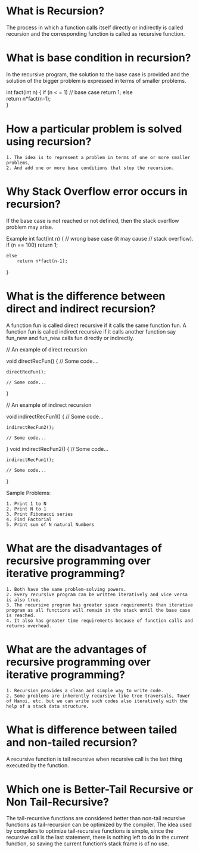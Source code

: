 # What is Recursion? 

The process in which a function calls itself directly or indirectly is called recursion and the corresponding function is called as recursive function.

# What is base condition in recursion? 

In the recursive program, the solution to the base case is provided and the solution of the bigger problem is expressed in terms of smaller problems. 

int fact(int n)
{
    if (n < = 1) // base case
        return 1;
    else    
        return n*fact(n-1);    
}

# How a particular problem is solved using recursion? 

	1. The idea is to represent a problem in terms of one or more smaller problems, 
	2. And add one or more base conditions that stop the recursion.

# Why Stack Overflow error occurs in recursion? 

If the base case is not reached or not defined, then the stack overflow problem may arise. 

Example 
int fact(int n)
{
    // wrong base case (it may cause
    // stack overflow).
    if (n == 100) 
        return 1;

    else
        return n*fact(n-1);
}

# What is the difference between direct and indirect recursion? 

A function fun is called direct recursive if it calls the same function fun.
A function fun is called indirect recursive if it calls another function say fun_new and fun_new calls fun directly or indirectly. 

// An example of direct recursion

void directRecFun()
{
    // Some code....

    directRecFun();

    // Some code...
}

// An example of indirect recursion

void indirectRecFun1()
{
    // Some code...

    indirectRecFun2();

    // Some code...
}
void indirectRecFun2()
{
    // Some code...

    indirectRecFun1();

    // Some code...
}

Sample Problems:

	1. Print 1 to N
	2. Print N to 1
	3. Print Fibonacci series
	4. Find Factorial
	5. Print sum of N natural Numbers

# What are the disadvantages of recursive programming over iterative programming? 

	1. Both have the same problem-solving powers.
	2. Every recursive program can be written iteratively and vice versa is also true.
	3. The recursive program has greater space requirements than iterative program as all functions will remain in the stack until the base case is reached.
	4. It also has greater time requirements because of function calls and returns overhead.

# What are the advantages of recursive programming over iterative programming? 

	1. Recursion provides a clean and simple way to write code.
	2. Some problems are inherently recursive like tree traversals, Tower of Hanoi, etc. but we can write such codes also iteratively with the help of a stack data structure.
	
# What is difference between tailed and non-tailed recursion? 
A recursive function is tail recursive when recursive call is the last thing executed by the function.

# Which one is Better-Tail Recursive or Non Tail-Recursive?
The tail-recursive functions are considered better than non-tail recursive functions as tail-recursion can be optimized by the compiler.
The idea used by compilers to optimize tail-recursive functions is simple, since the recursive call is the last statement, there is nothing left to do in the current function, so saving the current function’s stack frame is of no use.
